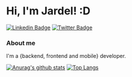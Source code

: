 # Hi, I'm Jardel! :D

[![Linkedin Badge](https://img.shields.io/badge/-LinkedIn-blue?style=flat-square&logo=Linkedin&logoColor=white&link=https://www.linkedin.com/in/fjardelleite/)](https://www.linkedin.com/in/fjardelleite/)
[![Twitter Badge](https://img.shields.io/badge/-Twitter-1ca0f1?style=flat-square&labelColor=1ca0f1&logo=twitter&logoColor=white&link=https://twitter.com/jardelnz)](https://twitter.com/jardelnz)

### About me
I'm a {backend, frontend and mobile} developer.

[![Anurag's github stats](https://github-readme-stats.vercel.app/api?username=jardelnz&show_icons=true&count_private=true&theme=radical)](https://github.com/jardelnz?tab=repositories)
[![Top Langs](https://github-readme-stats.vercel.app/api/top-langs/?username=jardelnz&layout=compact&count_private=true)](https://github.com/jardelnz?tab=overview&from=2020-12-01&to=2020-12-31)
